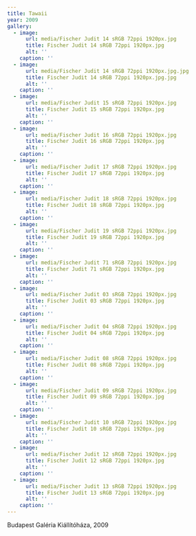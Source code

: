 ```yaml
---
title: Tawaii
year: 2009
gallery:
  - image:
      url: media/Fischer Judit 14 sRGB 72ppi 1920px.jpg
      title: Fischer Judit 14 sRGB 72ppi 1920px.jpg
      alt: ''
    caption: ''
  - image:
      url: media/Fischer Judit 14 sRGB 72ppi 1920px.jpg.jpg
      title: Fischer Judit 14 sRGB 72ppi 1920px.jpg.jpg
      alt: ''
    caption: ''
  - image:
      url: media/Fischer Judit 15 sRGB 72ppi 1920px.jpg
      title: Fischer Judit 15 sRGB 72ppi 1920px.jpg
      alt: ''
    caption: ''
  - image:
      url: media/Fischer Judit 16 sRGB 72ppi 1920px.jpg
      title: Fischer Judit 16 sRGB 72ppi 1920px.jpg
      alt: ''
    caption: ''
  - image:
      url: media/Fischer Judit 17 sRGB 72ppi 1920px.jpg
      title: Fischer Judit 17 sRGB 72ppi 1920px.jpg
      alt: ''
    caption: ''
  - image:
      url: media/Fischer Judit 18 sRGB 72ppi 1920px.jpg
      title: Fischer Judit 18 sRGB 72ppi 1920px.jpg
      alt: ''
    caption: ''
  - image:
      url: media/Fischer Judit 19 sRGB 72ppi 1920px.jpg
      title: Fischer Judit 19 sRGB 72ppi 1920px.jpg
      alt: ''
    caption: ''
  - image:
      url: media/Fischer Judit 71 sRGB 72ppi 1920px.jpg
      title: Fischer Judit 71 sRGB 72ppi 1920px.jpg
      alt: ''
    caption: ''
  - image:
      url: media/Fischer Judit 03 sRGB 72ppi 1920px.jpg
      title: Fischer Judit 03 sRGB 72ppi 1920px.jpg
      alt: ''
    caption: ''
  - image:
      url: media/Fischer Judit 04 sRGB 72ppi 1920px.jpg
      title: Fischer Judit 04 sRGB 72ppi 1920px.jpg
      alt: ''
    caption: ''
  - image:
      url: media/Fischer Judit 08 sRGB 72ppi 1920px.jpg
      title: Fischer Judit 08 sRGB 72ppi 1920px.jpg
      alt: ''
    caption: ''
  - image:
      url: media/Fischer Judit 09 sRGB 72ppi 1920px.jpg
      title: Fischer Judit 09 sRGB 72ppi 1920px.jpg
      alt: ''
    caption: ''
  - image:
      url: media/Fischer Judit 10 sRGB 72ppi 1920px.jpg
      title: Fischer Judit 10 sRGB 72ppi 1920px.jpg
      alt: ''
    caption: ''
  - image:
      url: media/Fischer Judit 12 sRGB 72ppi 1920px.jpg
      title: Fischer Judit 12 sRGB 72ppi 1920px.jpg
      alt: ''
    caption: ''
  - image:
      url: media/Fischer Judit 13 sRGB 72ppi 1920px.jpg
      title: Fischer Judit 13 sRGB 72ppi 1920px.jpg
      alt: ''
    caption: ''
---
```


Budapest Galéria Kiállítóháza, 2009
